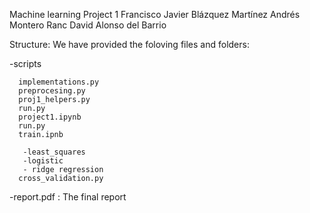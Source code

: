Machine learning Project 1
Francisco Javier Blázquez Martínez
Andrés Montero Ranc
David Alonso del Barrio

Structure:
We have provided the foloving files and folders:

-scripts

      implementations.py
      preprocesing.py 
      proj1_helpers.py
      run.py 
      project1.ipynb 
      run.py
      train.ipnb 

       -least_squares 
       -logistic 
       - ridge regression 
      cross_validation.py 
-report.pdf : The final report









